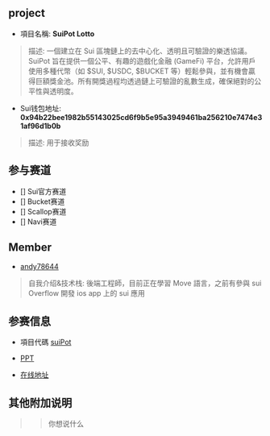 ## project
- 項目名稱: **SuiPot Lotto**
> 描述: 一個建立在 Sui 區塊鏈上的去中心化、透明且可驗證的樂透協議。SuiPot 旨在提供一個公平、有趣的遊戲化金融 (GameFi) 平台，允許用戶使用多種代幣（如 $SUI, $USDC, $BUCKET 等）輕鬆參與，並有機會贏得巨額獎金池。所有開獎過程均透過鏈上可驗證的亂數生成，確保絕對的公平性與透明度。
- Sui钱包地址: **0x94b22bee1982b55143025cd6f9b5e95a3949461ba256210e7474e31af96d1b0b**
> 描述: 用于接收奖励

## 参与赛道
- [] Sui官方赛道
- [] Bucket赛道
- [] Scallop赛道
- [] Navi赛道

## Member
- [andy78644](https://github.com/andy78644)
> 自我介绍&技术栈: 後端工程師，目前正在學習 Move 語言，之前有參與 sui Overflow 開發 ios app 上的 sui 應用

## 参赛信息
- 項目代碼 [suiPot](https://github.com/andy78644/suiPot)

- [PPT]()
- [在线地址]()

## 其他附加说明
>> 你想说什么
